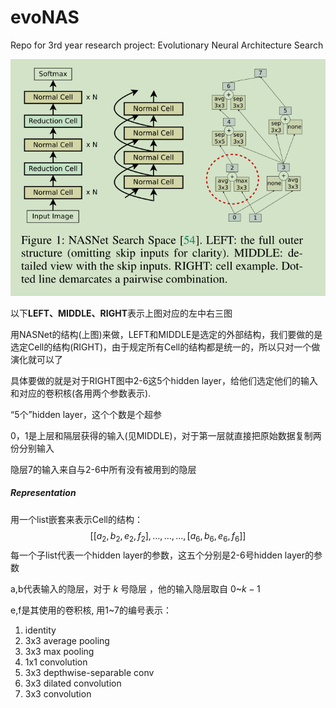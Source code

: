 # evoNAS
Repo for 3rd year research project: Evolutionary Neural Architecture Search

![1](./1.png)

以下**LEFT、MIDDLE、RIGHT**表示上图对应的左中右三图

用NASNet的结构(上图)来做，LEFT和MIDDLE是选定的外部结构，我们要做的是选定Cell的结构(RIGHT)，由于规定所有Cell的结构都是统一的，所以只对一个做演化就可以了

具体要做的就是对于RIGHT图中2-6这5个hidden layer，给他们选定他们的输入和对应的卷积核(各用两个参数表示).

“5个”hidden layer，这个个数是个超参

0，1是上层和隔层获得的输入(见MIDDLE)，对于第一层就直接把原始数据复制两份分别输入

隐层7的输入来自与2-6中所有没有被用到的隐层

##### Representation

用一个list嵌套来表示Cell的结构：
$$
[[a_2,b_2,e_2,f_2],...,...,...,[a_6,b_6,e_6,f_6]]
$$
每一个子list代表一个hidden layer的参数，这五个分别是2-6号hidden layer的参数

a,b代表输入的隐层，对于 $k$ 号隐层 ，他的输入隐层取自 0~$k-1$

e,f是其使用的卷积核, 用1~7的编号表示：

1. identity
3. 3x3 average pooling
3. 3x3 max pooling
4. 1x1 convolution
5. 3x3 depthwise-separable conv
6. 3x3 dilated convolution
7. 3x3 convolution

